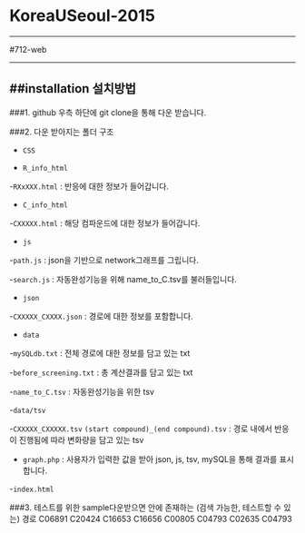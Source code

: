 # KoreaUSeoul-2015

---
#712-web

---
##installation 설치방법
---
###1. github 우측 하단에 git clone을 통해 다운 받습니다.

###2. 다운 받아지는 폴더 구조
+ `CSS` 

+ `R_info_html`

 -`RXxXXX.html` : 반응에 대한 정보가 들어갑니다.

+ `C_info_html`
 
 -`CXXXXX.html` : 해당 컴파운드에 대한 정보가 들어갑니다.

+ `js`
 
 -`path.js` : json을 기반으로 network그래프를 그립니다.
 
 -`search.js` : 자동완성기능을 위해 name_to_C.tsv를 불러들입니다.

+ `json`

 -`CXXXXX_CXXXX.json` : 경로에 대한 정보를 포함합니다.

+ `data`

 -`mySQLdb.txt` : 전체 경로에 대한 정보를 담고 있는 txt 

 -`before_screening.txt` : 총 계산결과를 담고 있는 txt

 -`name_to_C.tsv` : 자동완성기능을 위한 tsv 

 -`data/tsv`

 -`CXXXXX_CXXXXX.tsv` `(start compound)_(end compound).tsv` : 경로 내에서 반응이 진행됨에 따라 변화량을 담고 있는 tsv

+ `graph.php` : 사용자가 입력한 값을 받아 json, js, tsv, mySQL을 통해 결과를 표시합니다. 

 -`index.html`

###3. 테스트를 위한 sample다운받으면 안에 존재하는 (검색 가능한, 테스트할 수 있는) 경로
C06891    C20424
C16653    C16656
C00805    C04793
C02635    C04793


